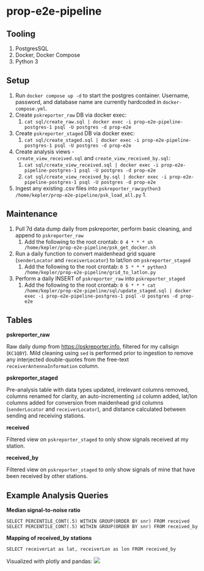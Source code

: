 # **prop-e2e-pipeline**

## Tooling
1. PostgresSQL
2. Docker, Docker Compose
3. Python 3

## Setup

1. Run `docker compose up -d` to start the postgres container. Username, password, and database name are currently hardcoded in `docker-compose.yml`. 
2. Create `pskreporter_raw` DB via docker exec:
    1. `cat sql/create_raw.sql | docker exec -i prop-e2e-pipeline-postgres-1 psql -U postgres -d prop-e2e`
3. Create `pskreporter_staged` DB via docker exec:
    1. `cat sql/create_staged.sql | docker exec -i prop-e2e-pipeline-postgres-1 psql -U postgres -d prop-e2e`
4. Create analysis views - `create_view_received.sql` and `create_view_received_by.sql`:
    1. `cat sql/create_view_received.sql | docker exec -i prop-e2e-pipeline-postgres-1 psql -U postgres -d prop-e2e`
    2. `cat sql/create_view_received_by.sql | docker exec -i prop-e2e-pipeline-postgres-1 psql -U postgres -d prop-e2e`
5. Ingest any existing .csv files into `pskreporter_raw`:`python3 /home/kepler/prop-e2e-pipeline/psk_load_all.py`
    1. 

## Maintenance

1. Pull 7d data dump daily from pskreporter, perform basic cleaning, and append to `pskreporter_raw`
    1. Add the following to the root crontab: `0 4 * * * sh /home/kepler/prop-e2e-pipeline/psk_get_docker.sh`
2. Run a daily function to convert maidenhead grid square (`senderLocator` and `receiverLocator`) to lat/lon on `pskreporter_staged`
    1. Add the following to the root crontab: `0 5 * * * python3 /home/kepler/prop-e2e-pipeline/grid_to_latlon.py`
3. Perform a daily INSERT of `pskreporter_raw` into `pskreporter_staged`
    1. Add the following to the root crontab: `0 6 * * * cat /home/kepler/prop-e2e-pipeline/sql/update_staged.sql | docker exec -i prop-e2e-pipeline-postgres-1 psql -U postgres -d prop-e2e`


## Tables

**pskreporter_raw**

Raw daily dump from https://pskreporter.info, filtered for my callsign (`KC1QBY`). Mild cleaning using `sed` is performed prior to ingestion to remove any interjected double-quotes from the free-text `receiverAntennaInformation` column.

**pskreporter_staged**

Pre-analysis table with data types updated, irrelevant columns removed, columns renamed for clarity, an auto-incrementing `id` column added, lat/lon columns added for conversion from maidenhead grid columns (`senderLocator` and `receiverLocator`), and distance calculated between sending and receiving stations.

**received**

Filtered view on `pskreporter_staged` to only show signals received at my station.

**received_by**

Filtered view on `pskreporter_staged` to only show signals of mine that have been received by other stations.

## Example Analysis Queries

**Median signal-to-noise ratio**
```
SELECT PERCENTILE_CONT(.5) WITHIN GROUP(ORDER BY snr) FROM received
SELECT PERCENTILE_CONT(.5) WITHIN GROUP(ORDER BY snr) FROM received_by
```

**Mapping of received_by stations**
```
SELECT receiverLat as lat, receiverLon as lon FROM received_by
```
Visualized with plotly and pandas:
<img src="https://i.imgur.com/z8cbSwe.png">
